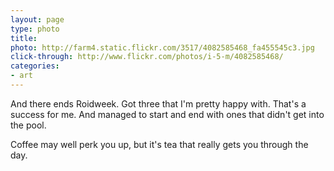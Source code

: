 ```yaml
---
layout: page
type: photo
title: 
photo: http://farm4.static.flickr.com/3517/4082585468_fa455545c3.jpg
click-through: http://www.flickr.com/photos/i-5-m/4082585468/
categories: 
- art
---
```

And there ends Roidweek. Got three that I'm pretty happy with. That's a success for me. And managed to start and end with ones that didn't get into the pool.

Coffee may well perk you up, but it's tea that really gets you through the day.
